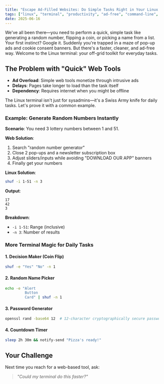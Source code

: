 ```yaml
---
title: "Escape Ad-Filled Websites: Do Simple Tasks Right in Your Linux Terminal"
tags: ["linux", "terminal", "productivity", "ad-free", "command-line", "bash"]
date: 2025-06-16
---
```


We've all been there—you need to perform a quick, simple task like generating a random number, flipping a coin, or picking a name from a list. Your first instinct? Google it. Suddenly you're trapped in a maze of pop-up ads and cookie consent banners. But there's a faster, cleaner, and ad-free way. Welcome to the Linux terminal: your off-grid toolkit for everyday tasks.

## The Problem with "Quick" Web Tools
- **Ad Overload**: Simple web tools monetize through intrusive ads  
- **Delays**: Pages take longer to load than the task itself  
- **Dependency**: Requires internet when you might be offline  

The Linux terminal isn't just for sysadmins—it's a Swiss Army knife for daily tasks. Let's prove it with a common example.

### Example: Generate Random Numbers Instantly  
**Scenario**: You need 3 lottery numbers between 1 and 51.  

**Web Solution**:  
1. Search "random number generator"  
2. Close 2 pop-ups and a newsletter subscription box  
3. Adjust sliders/inputs while avoiding "DOWNLOAD OUR APP" banners  
4. Finally get your numbers  

**Linux Solution**:  
```bash
shuf -i 1-51 -n 3
```

**Output**:  
```
17
42
3
```

**Breakdown**:  
- `-i 1-51`: Range (inclusive)  
- `-n 3`: Number of results  

### More Terminal Magic for Daily Tasks
#### 1. Decision Maker (Coin Flip)
```bash
shuf -e "Yes" "No" -n 1
```

#### 2. Random Name Picker
```bash
echo -e "Alert
         Button
         Card" | shuf -n 1
```

#### 3. Password Generator
```bash
openssl rand -base64 12  # 12-character cryptographically secure password
```

#### 4. Countdown Timer
```bash
sleep 2h 30m && notify-send "Pizza's ready!"
```


## Your Challenge
Next time you reach for a web-based tool, ask:  
> *"Could my terminal do this faster?"*  

